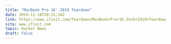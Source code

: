 ```yaml
---
title: "MacBook Pro 16' 2019 Teardown"
date: 2019-11-18T20:31:34Z
link: https://www.ifixit.com/Teardown/MacBook+Pro+16-Inch+2019+Teardown/128106?utm_medium=RSS&utm_source=hune
site: www.ifixit.com
topic: Hacker News
draft: false
---
```

